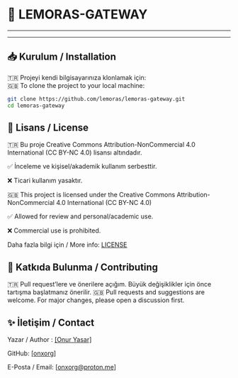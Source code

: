 
# 📌 LEMORAS-GATEWAY

<!-- 🇹🇷 Bu proje [amaç] için geliştirilmiş bir [uygulama/kütüphane/araç].  
🇬🇧 This project is a [application/library/tool] developed for [purpose]. -->

---

<!-- ## 🚀 Özellikler / Features
- 🇹🇷 Özellik 1  
  🇬🇧 Feature 1  
- 🇹🇷 Özellik 2  
  🇬🇧 Feature 2  
- 🇹🇷 Özellik 3  
  🇬🇧 Feature 3   -->

---

## 📥 Kurulum / Installation

🇹🇷 Projeyi kendi bilgisayarınıza klonlamak için:  
🇬🇧 To clone the project to your local machine:

```bash
git clone https://github.com/lemoras/lemoras-gateway.git
cd lemoras-gateway

```

## 📄 Lisans / License

🇹🇷 Bu proje Creative Commons Attribution-NonCommercial 4.0 International (CC BY-NC 4.0) lisansı altındadır.

✅ İnceleme ve kişisel/akademik kullanım serbesttir.

❌ Ticari kullanım yasaktır.

🇬🇧 This project is licensed under the Creative Commons Attribution-NonCommercial 4.0 International (CC BY-NC 4.0)

✅ Allowed for review and personal/academic use.

❌ Commercial use is prohibited.


Daha fazla bilgi için / More info: [LICENSE](./LICENSE.txt)


## 🙌 Katkıda Bulunma / Contributing

🇹🇷 Pull request’lere ve önerilere açığım. Büyük değişiklikler için önce tartışma başlatmanız önerilir.
🇬🇧 Pull requests and suggestions are welcome. For major changes, please open a discussion first.


## ✨ İletişim / Contact

Yazar / Author : [\[Onur Yasar\]](https://onuryasar.org)

GitHub: [\[onxorg\]](https://github.com/onxorg)

E-Posta / Email: \[onxorg@proton.me\]